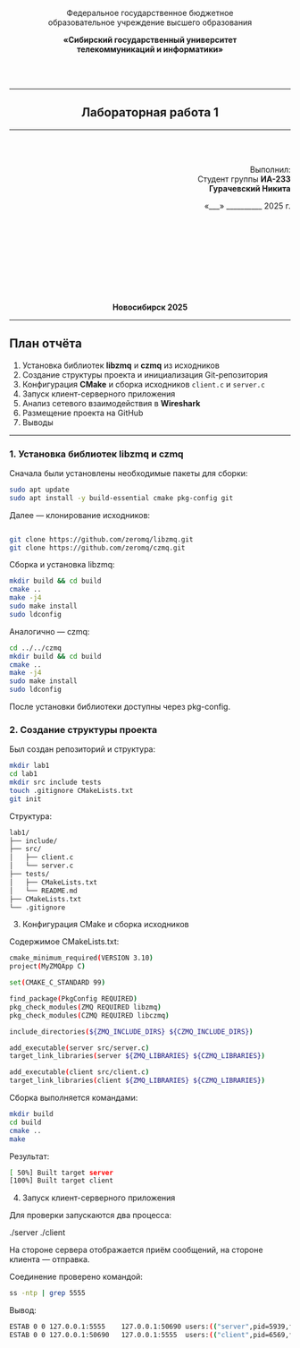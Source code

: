<center>

Федеральное государственное бюджетное  
образовательное учреждение высшего образования  

**«Сибирский государственный университет  
телекоммуникаций и информатики»**

<br>
<br>

---

## Лабораторная работа 1


---
<br>
<br>
</center>

<div align="right">

Выполнил:  
Студент группы **ИА-233**  
**Гурачевский Никита**  

«___» __________ 2025 г.  

</div>
<br>
<br>
<br>
<br>
<br>
<br>
<br>
<br>

<center>

**Новосибирск 2025**

</center>

---

## План отчёта

1. Установка библиотек **libzmq** и **czmq** из исходников  
2. Создание структуры проекта и инициализация Git-репозитория  
3. Конфигурация **CMake** и сборка исходников `client.c` и `server.c`  
4. Запуск клиент-серверного приложения  
5. Анализ сетевого взаимодействия в **Wireshark**  
6. Размещение проекта на GitHub  
7. Выводы

---

### 1. Установка библиотек libzmq и czmq

Сначала были установлены необходимые пакеты для сборки:

```bash
sudo apt update
sudo apt install -y build-essential cmake pkg-config git

```

Далее — клонирование исходников:
```bash

git clone https://github.com/zeromq/libzmq.git
git clone https://github.com/zeromq/czmq.git

```

Сборка и установка libzmq:

```bash cd libzmq
mkdir build && cd build
cmake ..
make -j4
sudo make install
sudo ldconfig
```

Аналогично — czmq:

```bash
cd ../../czmq
mkdir build && cd build
cmake ..
make -j4
sudo make install
sudo ldconfig

```
После установки библиотеки доступны через pkg-config.

### 2. Создание структуры проекта

Был создан репозиторий и структура:

```bash
mkdir lab1
cd lab1
mkdir src include tests
touch .gitignore CMakeLists.txt
git init
```

Структура:
```bash
lab1/
├── include/
├── src/
│   ├── client.c
│   └── server.c
├── tests/
│   ├── CMakeLists.txt
│   └── README.md
├── CMakeLists.txt
└── .gitignore
```
3. Конфигурация CMake и сборка исходников

Содержимое CMakeLists.txt:
```bash
cmake_minimum_required(VERSION 3.10)
project(MyZMQApp C)

set(CMAKE_C_STANDARD 99)

find_package(PkgConfig REQUIRED)
pkg_check_modules(ZMQ REQUIRED libzmq)
pkg_check_modules(CZMQ REQUIRED libczmq)

include_directories(${ZMQ_INCLUDE_DIRS} ${CZMQ_INCLUDE_DIRS})

add_executable(server src/server.c)
target_link_libraries(server ${ZMQ_LIBRARIES} ${CZMQ_LIBRARIES})

add_executable(client src/client.c)
target_link_libraries(client ${ZMQ_LIBRARIES} ${CZMQ_LIBRARIES})

```
Сборка выполняется командами:
```bash
mkdir build
cd build
cmake ..
make
```

Результат:
```bash
[ 50%] Built target server
[100%] Built target client
```
4. Запуск клиент-серверного приложения

Для проверки запускаются два процесса:

./server
./client


На стороне сервера отображается приём сообщений, на стороне клиента — отправка.

Соединение проверено командой:
```bash
ss -ntp | grep 5555
```

Вывод:
```bash
ESTAB 0 0 127.0.0.1:5555    127.0.0.1:50690 users:(("server",pid=5939,fd=10))
ESTAB 0 0 127.0.0.1:50690   127.0.0.1:5555  users:(("client",pid=6569,fd=9))
```